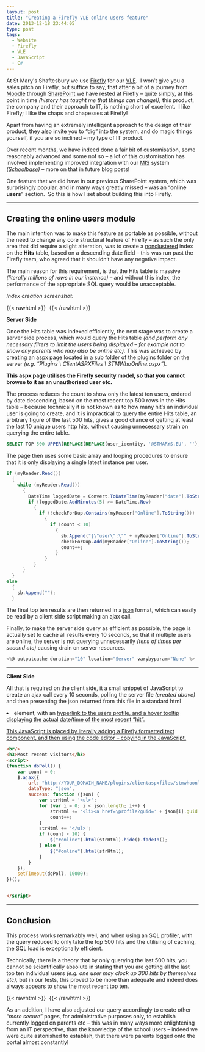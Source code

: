 ```yaml
---
layout: post
title: "Creating a Firefly VLE online users feature"
date: 2013-12-18 23:44:05
type: post
tags:
  - Website
  - Firefly
  - VLE
  - JavaScript
  - C#
---
```


At St Mary's Shaftesbury we use [Firefly](http://fireflysolutions.co.uk/) for our [VLE](http://en.wikipedia.org/wiki/Virtual_learning_environment).  I won’t give you a sales pitch on Firefly, but suffice to say, that after a bit of a journey from [Moodle](https://moodle.org/) through [SharePoint](http://en.wikipedia.org/wiki/Microsoft_SharePoint) we have rested at Firefly – quite simply, at this point in time _(history has taught me that things can change!),_ this product, the company and their approach to IT, is nothing short of excellent.  I like Firefly; I like the chaps and chapesses at Firefly!

Apart from having an extremely intelligent approach to the design of their product, they also invite you to “dig” into the system, and do magic things yourself, if you are so inclined – my type of IT product.

Over recent months, we have indeed done a fair bit of customisation, some reasonably advanced and some not so – a lot of this customisation has involved implementing improved integration with our [MIS](http://en.wikipedia.org/wiki/Management_information_system) system _(_[_Schoolbase_](http://www.furlongsolutions.com/products/schoolbase)_) –_ more on that in future blog posts!

One feature that we did have in our previous SharePoint system, which was surprisingly popular, and in many ways greatly missed – was an “**online users**” section.  So this is how I set about building this into Firefly.

---

## Creating the online users module

The main intention was to make this feature as portable as possible, without the need to change any core structural feature of Firefly – as such the only area that did require a slight alteration, was to create a [nonclustered](http://technet.microsoft.com/en-us/library/ms190457.aspx) index on the **Hits** table, based on a descending date field – this was run past the Firefly team, who agreed that it shouldn’t have any negative impact.

The main reason for this requirement, is that the Hits table is massive _(literally millions of rows in our instance)_ – and without this index, the performance of the appropriate SQL query would be unacceptable.

_Index creation screenshot:_

{{< rawhtml >}}
<img
src="data:image/gif;base64,R0lGODlhAQABAIAAAP///wAAACH5BAEAAAAALAAAAAABAAEAAAICRAEAOw=="
data-src="/img/postimg/fe4b9026-0650-41be-9671-d2b11347d11d-min.jpg"/>
{{< /rawhtml >}}

**Server Side**

Once the Hits table was indexed efficiently, the next stage was to create a server side process, which would query the Hits table _(and perform any necessary filters to limit the users being displayed – for example not to show any parents who may also be online etc)._ This was achieved by creating an aspx page located in a sub folder of the plugins folder on the server _(e.g. “Plugins \\ ClientASPXFiles \\ STMWhoOnline.aspx”)._

**This aspx page utilises the Firefly security model, so that you cannot browse to it as an unauthorised user etc.**

The process reduces the count to show only the latest ten users, ordered by date descending, based on the most recent top 500 rows in the Hits table – because technically it is not known as to how many hit’s an individual user is going to create, and it is impractical to query the entire Hits table, an arbitrary figure of the last 500 hits, gives a good chance of getting at least the last 10 unique users http hits, without causing unnecessary strain on querying the entire table.

```SQL
SELECT TOP 500 UPPER(REPLACE(REPLACE(user_identity, '@STMARYS.EU', ''), 'ST-MARYS\\', '')) as Online, guid, date FROM hits h INNER JOIN tokens t ON (h.user_guid COLLATE DATABASE_DEFAULT = t.guid COLLATE DATABASE_DEFAULT) WHERE AND t.user_identity NOT like('%_1')AND t.user_identity NOT like('%_2') ORDER BY [date] DESC
```

The page then uses some basic array and looping procedures to ensure that it is only displaying a single latest instance per user.

```C#
if (myReader.Read())
  {
    while (myReader.Read())
      {
        DateTime loggedDate = Convert.ToDateTime(myReader["date"].ToString());
        if (loggedDate.AddMinutes(5) >= DateTime.Now)
          {
            if (!checkForDup.Contains(myReader["Online"].ToString()))
              {
                if (count < 10)
                  {
                    sb.Append("{\"user\":\"" + myReader["Online"].ToString() + "\",\"guid\":\"" + myReader["guid"].ToString() + "\",\"logged\":\"" + loggedDate.TimeOfDay.ToString() + "\"},");
                    checkForDup.Add(myReader["Online"].ToString());
                    count++;
                  }
              }
          }
      }
  }
else
  {
    sb.Append("");
  }
```

The final top ten results are then returned in a [json](http://en.wikipedia.org/wiki/JSON) format, which can easily be read by a client side script making an ajax call.

Finally, to make the server side query as efficient as possible, the page is actually set to cache all results every 10 seconds, so that if multiple users are online, the server is not querying unnecessarily _(tens of times per second etc)_ causing drain on server resources.

```C#
<%@ outputcache duration="10" location="Server" varybyparam="None" %>
```

---

**Client Side**

All that is required on the client side, it a small snippet of JavaScript to create an ajax call every 10 seconds, polling the server file _(created above)_ and then presenting the json returned from this file in a standard html <li> element, with an <a href> hyperlink to the users profile, and a hover tooltip displaying the actual date/time of the most recent “hit”.

This JavaScript is placed by literally adding a Firefly formatted text component, and then using the code editor – copying in the JavaScript.

```HTML
<br/>
<h3>Most recent visitors</h3>
<script>
(function doPoll() {
    var count = 0;
    $.ajax({
        url: "http://YOUR_DOMAIN_NAME/plugins/clientaspxfiles/stmwhoonline.aspx",
        dataType: "json",
        success: function (json) {
            var strHtml = '<ul>';
            for (var i = 0; i < json.length; i++) {
                strHtml += '<li><a href=\profile?guid=' + json[i].guid + ' title=' + json[i].logged + '>' + json[i].user + '</a></li>';
                count++;
            }
            strHtml += '</ul>';
            if (count < 10) {
                $("#online").html(strHtml).hide().fadeIn();
            } else {
                $("#online").html(strHtml);
            }
        }
    });
    setTimeout(doPoll, 10000);
})();


</script>
```

---

## Conclusion

This process works remarkably well, and when using an SQL profiler, with the query reduced to only take the top 500 hits and the utilising of caching, the SQL load is exceptionally efficient.

Technically, there is a theory that by only querying the last 500 hits, you cannot be scientifically absolute in stating that you are getting all the last top ten individual users _(e.g. one user may clock up 300 hits by themselves etc),_ but in our tests, this proved to be more than adequate and indeed does always appears to show the most recent top ten.

{{< rawhtml >}}
<img
src="data:image/gif;base64,R0lGODlhAQABAIAAAP///wAAACH5BAEAAAAALAAAAAABAAEAAAICRAEAOw=="
data-src="/img/postimg/b26a9c4-6c9d-47b1-af6d-34a4725c0b99-min.jpg"/>
{{< /rawhtml >}}

As an addition, I have also adjusted our query accordingly to create other “_more secure_” pages, for administrative purposes only, to establish currently logged on parents etc – this was in many ways more enlightening from an IT perspective, than the knowledge of the school users – indeed we were quite astonished to establish, that there were parents logged onto the portal almost constantly!
